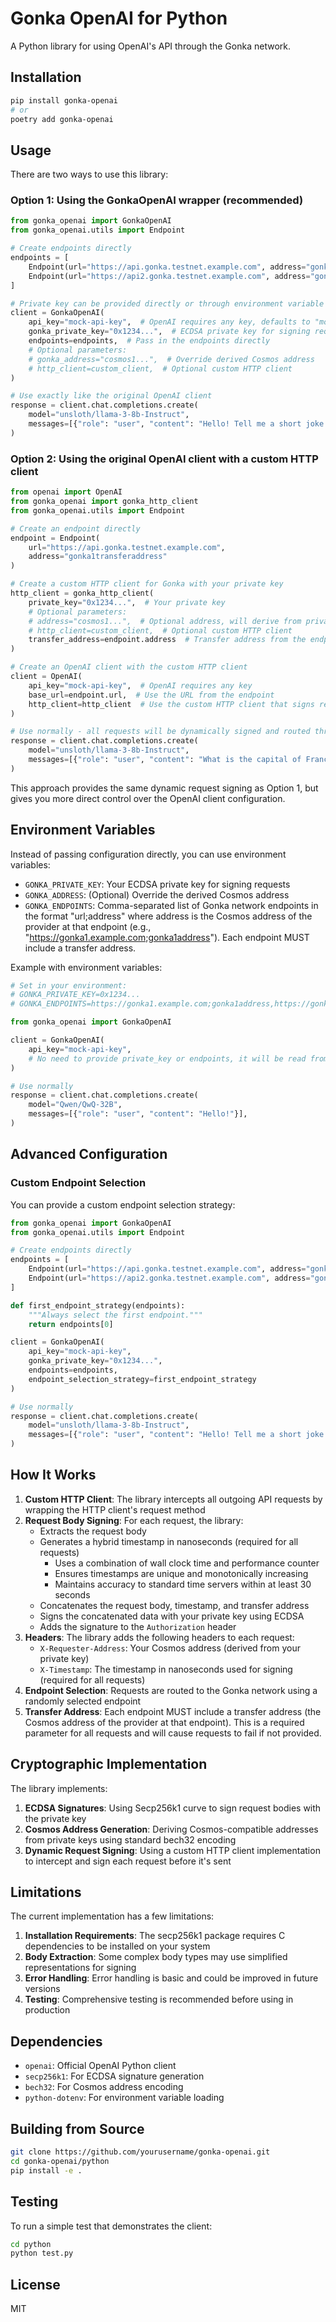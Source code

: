 # Gonka OpenAI for Python

A Python library for using OpenAI's API through the Gonka network.

## Installation

```bash
pip install gonka-openai
# or
poetry add gonka-openai
```

## Usage

There are two ways to use this library:

### Option 1: Using the GonkaOpenAI wrapper (recommended)

```python
from gonka_openai import GonkaOpenAI
from gonka_openai.utils import Endpoint

# Create endpoints directly
endpoints = [
    Endpoint(url="https://api.gonka.testnet.example.com", address="gonka1transferaddress"),
    Endpoint(url="https://api2.gonka.testnet.example.com", address="gonka2transferaddress")
]

# Private key can be provided directly or through environment variable GONKA_PRIVATE_KEY
client = GonkaOpenAI(
    api_key="mock-api-key",  # OpenAI requires any key, defaults to "mock-api-key" if not provided
    gonka_private_key="0x1234...",  # ECDSA private key for signing requests
    endpoints=endpoints,  # Pass in the endpoints directly
    # Optional parameters:
    # gonka_address="cosmos1...",  # Override derived Cosmos address
    # http_client=custom_client,  # Optional custom HTTP client
)

# Use exactly like the original OpenAI client
response = client.chat.completions.create(
    model="unsloth/llama-3-8b-Instruct",
    messages=[{"role": "user", "content": "Hello! Tell me a short joke."}],
)
```

### Option 2: Using the original OpenAI client with a custom HTTP client

```python
from openai import OpenAI
from gonka_openai import gonka_http_client
from gonka_openai.utils import Endpoint

# Create an endpoint directly
endpoint = Endpoint(
    url="https://api.gonka.testnet.example.com",
    address="gonka1transferaddress"
)

# Create a custom HTTP client for Gonka with your private key
http_client = gonka_http_client(
    private_key="0x1234...",  # Your private key
    # Optional parameters:
    # address="cosmos1...",  # Optional address, will derive from private key if not provided
    # http_client=custom_client,  # Optional custom HTTP client
    transfer_address=endpoint.address  # Transfer address from the endpoint
)

# Create an OpenAI client with the custom HTTP client
client = OpenAI(
    api_key="mock-api-key",  # OpenAI requires any key
    base_url=endpoint.url,  # Use the URL from the endpoint
    http_client=http_client  # Use the custom HTTP client that signs requests
)

# Use normally - all requests will be dynamically signed and routed through Gonka
response = client.chat.completions.create(
    model="unsloth/llama-3-8b-Instruct",
    messages=[{"role": "user", "content": "What is the capital of France?"}],
)
```

This approach provides the same dynamic request signing as Option 1, but gives you more direct control over the OpenAI client configuration.

## Environment Variables

Instead of passing configuration directly, you can use environment variables:

- `GONKA_PRIVATE_KEY`: Your ECDSA private key for signing requests
- `GONKA_ADDRESS`: (Optional) Override the derived Cosmos address
- `GONKA_ENDPOINTS`: Comma-separated list of Gonka network endpoints in the format "url;address" where address is the Cosmos address of the provider at that endpoint (e.g., "https://gonka1.example.com;gonka1address"). Each endpoint MUST include a transfer address.

Example with environment variables:

```python
# Set in your environment:
# GONKA_PRIVATE_KEY=0x1234...
# GONKA_ENDPOINTS=https://gonka1.example.com;gonka1address,https://gonka2.example.com;gonka2address

from gonka_openai import GonkaOpenAI

client = GonkaOpenAI(
    api_key="mock-api-key",
    # No need to provide private_key or endpoints, it will be read from environment
)

# Use normally
response = client.chat.completions.create(
    model="Qwen/QwQ-32B",
    messages=[{"role": "user", "content": "Hello!"}],
)
```

## Advanced Configuration

### Custom Endpoint Selection

You can provide a custom endpoint selection strategy:

```python
from gonka_openai import GonkaOpenAI
from gonka_openai.utils import Endpoint

# Create endpoints directly
endpoints = [
    Endpoint(url="https://api.gonka.testnet.example.com", address="gonka1transferaddress"),
    Endpoint(url="https://api2.gonka.testnet.example.com", address="gonka2transferaddress")
]

def first_endpoint_strategy(endpoints):
    """Always select the first endpoint."""
    return endpoints[0]

client = GonkaOpenAI(
    api_key="mock-api-key",
    gonka_private_key="0x1234...",
    endpoints=endpoints,
    endpoint_selection_strategy=first_endpoint_strategy
)

# Use normally
response = client.chat.completions.create(
    model="unsloth/llama-3-8b-Instruct",
    messages=[{"role": "user", "content": "Hello! Tell me a short joke."}],
)
```

## How It Works

1. **Custom HTTP Client**: The library intercepts all outgoing API requests by wrapping the HTTP client's request method
2. **Request Body Signing**: For each request, the library:
   - Extracts the request body
   - Generates a hybrid timestamp in nanoseconds (required for all requests)
     - Uses a combination of wall clock time and performance counter
     - Ensures timestamps are unique and monotonically increasing
     - Maintains accuracy to standard time servers within at least 30 seconds
   - Concatenates the request body, timestamp, and transfer address
   - Signs the concatenated data with your private key using ECDSA
   - Adds the signature to the `Authorization` header
3. **Headers**: The library adds the following headers to each request:
   - `X-Requester-Address`: Your Cosmos address (derived from your private key)
   - `X-Timestamp`: The timestamp in nanoseconds used for signing (required for all requests)
4. **Endpoint Selection**: Requests are routed to the Gonka network using a randomly selected endpoint
5. **Transfer Address**: Each endpoint MUST include a transfer address (the Cosmos address of the provider at that endpoint). This is a required parameter for all requests and will cause requests to fail if not provided.

## Cryptographic Implementation

The library implements:

1. **ECDSA Signatures**: Using Secp256k1 curve to sign request bodies with the private key
2. **Cosmos Address Generation**: Deriving Cosmos-compatible addresses from private keys using standard bech32 encoding
3. **Dynamic Request Signing**: Using a custom HTTP client implementation to intercept and sign each request before it's sent

## Limitations

The current implementation has a few limitations:

1. **Installation Requirements**: The secp256k1 package requires C dependencies to be installed on your system
2. **Body Extraction**: Some complex body types may use simplified representations for signing
3. **Error Handling**: Error handling is basic and could be improved in future versions
4. **Testing**: Comprehensive testing is recommended before using in production

## Dependencies

- `openai`: Official OpenAI Python client
- `secp256k1`: For ECDSA signature generation
- `bech32`: For Cosmos address encoding
- `python-dotenv`: For environment variable loading

## Building from Source

```bash
git clone https://github.com/yourusername/gonka-openai.git
cd gonka-openai/python
pip install -e .
```

## Testing

To run a simple test that demonstrates the client:

```bash
cd python
python test.py
```

## License

MIT 